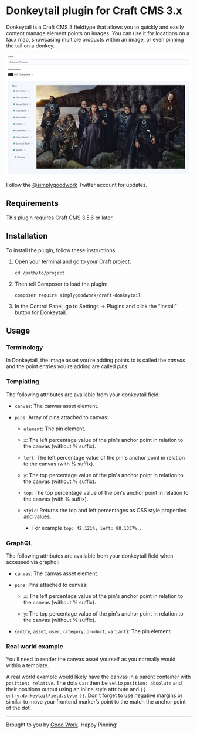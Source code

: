 # Donkeytail plugin for Craft CMS 3.x

Donkeytail is a Craft CMS 3 fieldtype that allows you to quickly and easily content manage element points on images. You can use it for locations on a faux map, showcasing multiple products within an image, or even pinning the tail on a donkey.

![Screenshot](resources/img/screenshot.png)

Follow the [@simplygoodwork](https://twitter.com/simplygoodwork) Twitter account for updates.

## Requirements

This plugin requires Craft CMS 3.5.6 or later.

## Installation

To install the plugin, follow these instructions.

1.  Open your terminal and go to your Craft project:

        cd /path/to/project

2.  Then tell Composer to load the plugin:

        composer require simplygoodwork/craft-donkeytail

3.  In the Control Panel, go to Settings → Plugins and click the “Install” button for Donkeytail.

## Usage

### Terminology

In Donkeytail, the image asset you’re adding points to is called the _canvas_ and the point entries you’re adding are called _pins_.

### Templating

The following attributes are available from your donkeytail field:

- `canvas`: The canvas asset element.

- `pins`: Array of pins attached to canvas:

  - `element`: The pin element.

  - `x`: The left percentage value of the pin's anchor point in relation to the canvas (without % suffix).

  - `left`: The left percentage value of the pin's anchor point in relation to the canvas (with % suffix).

  - `y`: The top percentage value of the pin's anchor point in relation to the canvas (without % suffix).

  - `top`: The top percentage value of the pin's anchor point in relation to the canvas (with % suffix).

  - `style`: Returns the top and left percentages as CSS style properties and values.
    - For example `top: 42.121%; left: 88.1337%;`.

### GraphQL

The following attributes are available from your donkeytail field when accessed via graphql:

- `canvas`: The canvas asset element.

- `pins`: Pins attached to canvas:

  - `x`: The left percentage value of the pin's anchor point in relation to the canvas (without % suffix).

  - `y`: The top percentage value of the pin's anchor point in relation to the canvas (without % suffix).

- {`entry`, `asset`, `user`, `category`, `product`, `variant`}: The pin element.

### Real world example

You’ll need to render the canvas asset yourself as you normally would within a template.

A real world example would likely have the canvas in a parent container with `position: relative`. The dots can then be set to `position: absolute` and their positions output using an inline style attribute and `{{ entry.donkeytailField.style }}`. Don't forget to use negative margins or similar to move your frontend marker’s point to the match the anchor point of the dot.

---

Brought to you by [Good Work](https://simplygoodwork.com). Happy Pinning!
